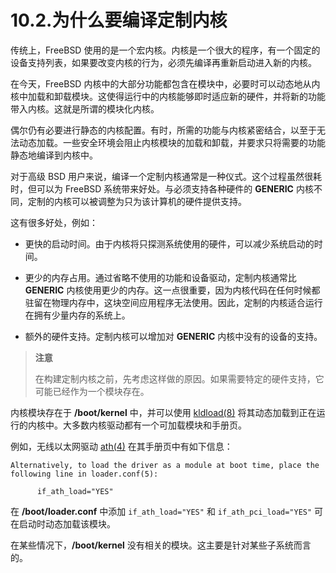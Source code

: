 # 10.2.为什么要编译定制内核

传统上，FreeBSD 使用的是一个宏内核。内核是一个很大的程序，有一个固定的设备支持列表，如果要改变内核的行为，必须先编译再重新启动进入新的内核。

在今天，FreeBSD 内核中的大部分功能都包含在模块中，必要时可以动态地从内核中加载和卸载模块。这使得运行中的内核能够即时适应新的硬件，并将新的功能带入内核。这就是所谓的模块化内核。

偶尔仍有必要进行静态的内核配置。有时，所需的功能与内核紧密结合，以至于无法动态加载。一些安全环境会阻止内核模块的加载和卸载，并要求只将需要的功能静态地编译到内核中。

对于高级 BSD 用户来说，编译一个定制内核通常是一种仪式。这个过程虽然很耗时，但可以为 FreeBSD 系统带来好处。与必须支持各种硬件的 **GENERIC** 内核不同，定制的内核可以被调整为只为该计算机的硬件提供支持。

这有很多好处，例如：

- 更快的启动时间。由于内核将只探测系统使用的硬件，可以减少系统启动的时间。

- 更少的内存占用。通过省略不使用的功能和设备驱动，定制内核通常比 **GENERIC** 内核使用更少的内存。这一点很重要，因为内核代码在任何时候都驻留在物理内存中，这块空间应用程序无法使用。因此，定制的内核适合运行在拥有少量内存的系统上。

- 额外的硬件支持。定制内核可以增加对 **GENERIC** 内核中没有的设备的支持。

> **注意**
>
> 在构建定制内核之前，先考虑这样做的原因。如果需要特定的硬件支持，它可能已经作为一个模块存在。

内核模块存在于 **/boot/kernel** 中，并可以使用 [kldload(8)](https://www.freebsd.org/cgi/man.cgi?query=kldload&sektion=8&format=html) 将其动态加载到正在运行的内核中。大多数内核驱动都有一个可加载模块和手册页。

例如，无线以太网驱动 [ath(4)](https://www.freebsd.org/cgi/man.cgi?query=ath&sektion=4&format=html) 在其手册页中有如下信息：

```shell
Alternatively, to load the driver as a module at boot time, place the
following line in loader.conf(5):

      if_ath_load="YES"
```

在 **/boot/loader.conf** 中添加 `if_ath_load="YES"` 和 `if_ath_pci_load="YES"` 可在启动时动态加载该模块。

在某些情况下，**/boot/kernel** 没有相关的模块。这主要是针对某些子系统而言的。
